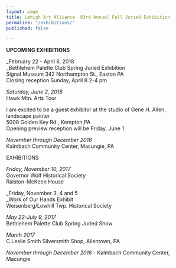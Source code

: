 ```yaml
---
layout: page
title: Lehigh Art Alliance  83rd Annual Fall Juried Exhibition
permalink: "/exhibitions/"
published: false

---
```

**UPCOMING EXHIBITIONS**

_February 22 - April 8, 2018  
_Bethlehem Palette Club Spring Juried Exhibition  
Signal Museum  342 Northampton St., Easton PA  
Closing reception Sunday, April 8 2-4 pm

_Saturday, June 2, 2018_  
Hawk Mtn. Arts Tour

I am excited to be a guest exhibitor at the studio of Gene H. Allen, landscape painter  
5008 Golden Key Rd., Kempton,PA  
Opening preview reception will be Friday, June 1

_November through December 2018_  
Kalmbach Community Center, Macungie, PA

EXHIBITIONS

_Friday, November 10, 2017_  
Governor Wolf Historical Society  
Ralston-McKeen House

_Friday, November 3, 4 and 5  
_Work of Our Hands Exhibit  
Weisenberg/Lowhill Twp. Historical Society

_May 22-July 9, 2017_  
Bethlehem Palette Club Spring Juried Show</span>

_March 2017_  
C.Leslie Smith Silversmith Shop, Allentown, PA</span>

_November through December 2016_ - Kalmbach Community Center, Macungie